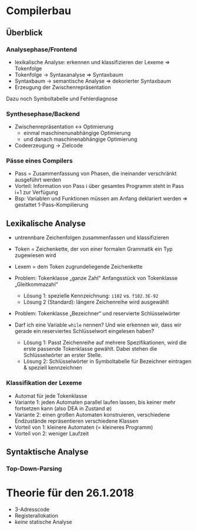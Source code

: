 # Compilerbau

## Überblick

### Analysephase/Frontend

* lexikalische Analyse: erkennen und klassifizieren der Lexeme ⇒ Tokenfolge
* Tokenfolge → Syntaxanalyse ⇒ Syntaxbaum
* Syntaxbaum → semantische Analyse ⇒ dekorierter Syntaxbaum
* Erzeugung der Zwischenrepräsentation

Dazu noch Symboltabelle und Fehlerdiagnose

### Synthesephase/Backend

* Zwischenrepräsentation ↔ Optimierung
  * einmal maschinenunabhängige Optimierung
  * und danach maschinenabhängige Optimierung
* Codeerzeugung → Zielcode

### Pässe eines Compilers

* Pass = Zusammenfassung von Phasen, die ineinander verschränkt ausgeführt
  werden
* Vorteil: Information von Pass i über gesamtes Programm steht in Pass i+1 zur
  Verfügung
* Bsp: Variablen und Funktionen müssen am Anfang deklariert werden ⇒ gestattet
  1-Pass-Kompilierung

## Lexikalische Analyse

* untrennbare Zeichenfolgen zusammenfassen und klassifizieren
* Token = Zeichenkette, der von einer formalen Grammatik ein Typ zugewiesen wird
* Lexem = dem Token zugrundeliegende Zeichenkette

* Problem: Tokenklasse „ganze Zahl“ Anfangsstück von Tokenklasse „Gleitkommazahl“
  * Lösung 1: spezielle Kennzeichnung: `i102` vs. `f102.3E-92`
  * Lösung 2 (Standard): längere Zeichenreihe wird ausgewählt

* Problem: Tokenklasse „Bezeichner“ und reservierte Schlüsselwörter
* Darf ich eine Variable `while` nennen? Und wie erkennen wir, dass wir gerade
  ein reserviertes Schlüsselwort eingelesen haben?
  * Lösung 1: Passt Zeichenreihe auf mehrere Spezifikationen, wird die erste
    passende Tokenklasse gewählt. Dabei stehen die Schlüsselwörter an erster
    Stelle.
  * Lösung 2: Schlüsselwörter in Symboltabelle für Bezeichner eintragen &
    speziell kennzeichnen

### Klassifikation der Lexeme
* Automat für jede Tokenklasse
* Variante 1: jeden Automaten parallel laufen lassen, bis keiner mehr fortsetzen
  kann (also DEA in Zustand ∅)
* Variante 2: einen großen Automaten konstruieren, verschiedene Endzustände
  repräsentieren verschiedene Klassen
* Vorteil von 1: kleinere Automaten (= kleineres Programm)
* Vorteil von 2: weniger Laufzeit

## Syntaktische Analyse

### Top-Down-Parsing



# Theorie für den 26.1.2018
* 3-Adresscode
* Registerallokation
* *keine* statische Analyse
